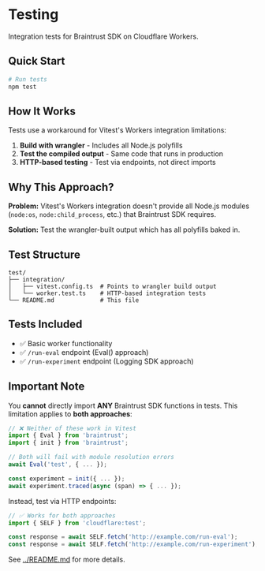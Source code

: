 # Testing

Integration tests for Braintrust SDK on Cloudflare Workers.

## Quick Start

```bash
# Run tests
npm test
```

## How It Works

Tests use a workaround for Vitest's Workers integration limitations:

1. **Build with wrangler** - Includes all Node.js polyfills
2. **Test the compiled output** - Same code that runs in production
3. **HTTP-based testing** - Test via endpoints, not direct imports

## Why This Approach?

**Problem:** Vitest's Workers integration doesn't provide all Node.js modules (`node:os`, `node:child_process`, etc.) that Braintrust SDK requires.

**Solution:** Test the wrangler-built output which has all polyfills baked in.

## Test Structure

```
test/
├── integration/
│   ├── vitest.config.ts  # Points to wrangler build output
│   └── worker.test.ts    # HTTP-based integration tests
└── README.md             # This file
```

## Tests Included

- ✅ Basic worker functionality
- ✅ `/run-eval` endpoint (Eval() approach)
- ✅ `/run-experiment` endpoint (Logging SDK approach)

## Important Note

You **cannot** directly import **ANY** Braintrust SDK functions in tests. This limitation applies to **both approaches**:

```typescript
// ❌ Neither of these work in Vitest
import { Eval } from 'braintrust';
import { init } from 'braintrust';

// Both will fail with module resolution errors
await Eval('test', { ... });

const experiment = init({ ... });
await experiment.traced(async (span) => { ... });
```

Instead, test via HTTP endpoints:

```typescript
// ✅ Works for both approaches
import { SELF } from 'cloudflare:test';

const response = await SELF.fetch('http://example.com/run-eval');
const response = await SELF.fetch('http://example.com/run-experiment');
```

See [../README.md](../README.md#testing) for more details.
